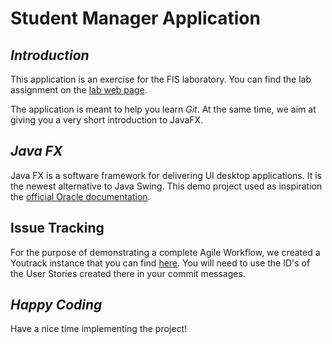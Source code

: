 # **Student Manager Application**

## _Introduction_
This application is an exercise for the FIS laboratory. You can find the lab assignment on the [lab web page](http://labs.cs.upt.ro/~oose/pmwiki.php/FSE/LAB2019).

The application is meant to help you learn _Git_. At the same time, we aim at giving you a very short introduction to JavaFX.

## _Java FX_
Java FX is a software framework for delivering UI desktop applications. It is the newest alternative to Java Swing.
This demo project used as inspiration the [official Oracle documentation](https://docs.oracle.com/javafx/2/get_started/form.htm).

## Issue Tracking
For the purpose of demonstrating a complete Agile Workflow, we created a Youtrack instance that you can find [here](https://upt-fis.myjetbrains.com/youtrack/issues/SM?q=sort%20by:%20Created%20asc). You will need to use the ID's of the User Stories created there in your commit messages.

## _Happy Coding_
Have a nice time implementing the project!